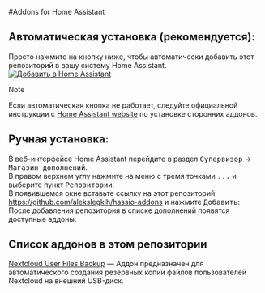 #Addons for Home Assistant

## Автоматическая установка (рекомендуется):

Просто нажмите на кнопку ниже, чтобы автоматически добавить этот репозиторий в вашу систему Home Assistant.  
[![Добавить в Home Assistant](https://img.shields.io/badge/Добавить%20в-Home%20Assistant-blue?logo=home-assistant&logoColor=white&labelColor=41B3A3)](https://my.home-assistant.io/redirect/supervisor_add_addon_repository/?repository_url=https://github.com/alekslegkih/hassio-addons)  
> [!NOTE]
>Если автоматическая кнопка не работает, следуйте официальной инструкции с [Home Assistant website](https://www.home-assistant.io/common-tasks/os#installing-a-third-party-add-on-repository) по установке сторонних аддонов.  

## Ручная установка:
В веб-интерфейсе Home Assistant перейдите в раздел <kbd>Супервизор</kbd> -> <kbd>Магазин дополнений</kbd>.  
В правом верхнем углу нажмите на меню с тремя точками <kbd>...</kbd> и выберите пункт <kbd>Репозитории</kbd>.  
В появившемся окне вставьте ссылку на этот репозиторий https://github.com/alekslegkih/hassio-addons и нажмите <kbd>Добавить</kbd>:  
После добавления репозитория в списке дополнений появятся доступные аддоны.

## Список аддонов в этом репозитории
[Nextcloud User Files Backup](https://github.com/alekslegkih/nc_user_files_backup/tree/main/nc_user_files_backup) — Аддон предназначен для автоматического создания резервных копий файлов пользователей Nextcloud на внешний USB-диск.
